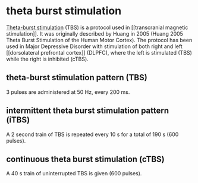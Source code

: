 # theta burst stimulation
[Theta-burst stimulation](https://en.wikipedia.org/wiki/Theta-burst_stimulation) (TBS) is a protocol used in [[transcranial magnetic stimulation]]. It was originally described by Huang in 2005 (Huang 2005 Theta Burst Stimulation of the Human Motor Cortex). 
The protocol has been used in Major Depressive Disorder with stimulation of both right and left [[dorsolateral prefrontal cortex]] (DLPFC), where the left is stimulated (TBS) while the right is inhibited (cTBS).

## theta-burst stimulation pattern (TBS)
3 pulses are administered at 50 Hz, every 200 ms. 

## intermittent theta burst stimulation pattern (iTBS)
A 2 second train of TBS is repeated every 10 s for a total of 190 s (600 pulses).

## continuous theta burst stimulation (cTBS)
A 40 s train of uninterrupted TBS is given (600 pulses).
